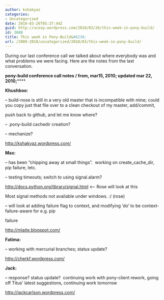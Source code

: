 ```yaml
---
author: kshakyaz
categories:
- Uncategorized
date: 2010-03-26T05:37:44Z
guid: http://ucosp.wordpress.com/2010/03/26/this-week-in-pony-build/
id: 2688
title: This week in Pony-Build&#8230;
url: /2009-2010/uncategorized/2010/03/this-week-in-pony-build/
---
```


During our last conference call we talked about where everybody was and what problems we were facing. Here are the notes from the last conversation.

**pony-build conference call notes / from, mar15, 2010; updated mar 22, 2010;******

**Khushboo:**

&#8211; build-nose is still in a very old master that is incompatible with mine; could you copy just that file over to a clean checkout of my master, add/commit,

push back to github, and let me know where?

&#8211; .pony-build cachedir creation?

&#8211; mechanize?

<http://kshakyaz.wordpress.com/>

[](http://kshakyaz.wordpress.com/)**Max:**

&#8211; has been &#8220;chipping away at small things&#8221;.  working on create\_cache\_dir, pip failure, letc.

&#8211; testing timeouts; switch to using signal.alarm?

<http://docs.python.org/library/signal.html> <&#8211; Rose will look at this

Most signal methods not available under windows. :/ (rose)

&#8211; will look at adding failure flag to context, and modifying &#8216;do&#8217; to be context-failure-aware for e.g. pip

failure

<http://mlaite.blogspot.com/>

**Fatima:**

&#8211; working with mercurial branches; status update?

<http://cherkf.wordpress.com/>

**Jack:**

&#8211; response? status update?  continuing work with pony-client rework, going off Titus&#8217; latest suggestions, continuing work tomorrow

<http://jackcarlson.wordpress.com/>
